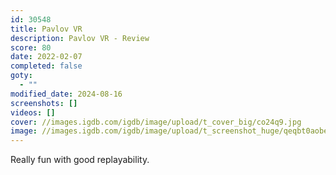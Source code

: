 ```yaml
---
id: 30548
title: Pavlov VR
description: Pavlov VR - Review
score: 80
date: 2022-02-07
completed: false
goty:
  - ""
modified_date: 2024-08-16
screenshots: []
videos: []
cover: //images.igdb.com/igdb/image/upload/t_cover_big/co24q9.jpg
image: //images.igdb.com/igdb/image/upload/t_screenshot_huge/qeqbt0aobedwcccttfh9.jpg
---
```

Really fun with good replayability.